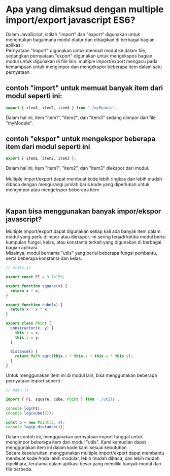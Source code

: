 # Apa yang dimaksud dengan multiple import/export javascript ES6?

Dalam JavaScript, istilah "import" dan "export" digunakan untuk menentukan bagaimana modul diatur dan dibagikan di berbagai bagian aplikasi.<br>
Pernyataan "Import" digunakan untuk memuat modul ke dalam file, sedangkan pernyataan "export" digunakan untuk mengekspos bagian modul untuk digunakan di file lain. multiple import/export mengacu pada kemampuan untuk mengimpor dan mengekspor beberapa item dalam satu pernyataan.<br>

## contoh "import" untuk memuat banyak item dari modul seperti ini:<br>

```javascript
import { item1, item2, item3 } from './myModule';
```

Dalam hal ini, item "item1", "item2", dan "item3" sedang diimpor dari file "myModule".<br>

## contoh "ekspor" untuk mengekspor beberapa item dari modul seperti ini

```javascript
export { item1, item2, item3 };
```

Dalam hal ini, item "item1", "item2", dan "item3" diekspor dari modul.<br><br>
Multiple import/export dapat membuat kode lebih ringkas dan lebih mudah dibaca dengan mengurangi jumlah baris kode yang diperlukan untuk mengimpor atau mengekspor beberapa item<br><br>

## Kapan bisa menggunakan banyak impor/ekspor javascript?

Multiple import/export dapat digunakan setiap kali ada banyak item dalam modul yang perlu diimpor atau diekspor. Ini sering terjadi ketika modul berisi kumpulan fungsi, kelas, atau konstanta terkait yang digunakan di berbagai bagian aplikasi.<br>
Misalnya, modul bernama "utils" yang berisi beberapa fungsi pembantu, serta beberapa konstanta dan kelas:<br>

```javascript
// utils.js

export const PI = 3.14159;

export function square(x) {
  return x * x;
}

export function cube(x) {
  return x * x * x;
}

export class Point {
  constructor(x, y) {
    this.x = x;
    this.y = y;
  }

  distance() {
    return Math.sqrt(this.x * this.x + this.y * this.y);
  }
}
```

Untuk menggunakan item ini di modul lain, bisa menggunakan beberapa pernyataan import seperti :<br>

```javascript
// main.js

import { PI, square, cube, Point } from './utils';

console.log(PI);
console.log(cube(3));

const p = new Point(3, 4);
console.log(p.distance());
```

Dalam contoh ini, menggunakan pernyataan import tunggal untuk mengimpor beberapa item dari modul "utils". Kami kemudian dapat menggunakan item ini dalam kode kami sesuai kebutuhan.<br>
Secara keseluruhan, menggunakan multiple import/export dapat membantu membuat kode Anda lebih modular, lebih mudah dibaca, dan lebih mudah dipelihara, terutama dalam aplikasi besar yang memiliki banyak modul dan file berbeda.
